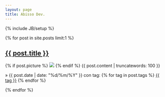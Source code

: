 ```yaml
---
layout: page
title: Abisso Dev.
---
```

{% include JB/setup %}

{% for post in site.posts limit:1 %}
  <h2 id="intro"><a href="{{ post.url }}">{{ post.title }}</a></h2>
  <div class="post">
    {% if post.picture %}
    <img id="post-logo" src="{{ post.picture }}" />
    {% endif %}
  {{ post.content | truncatewords: 100 }}
<!-- <div class="fb-like" data-href="http://mgpf.it/{{ post.url }}" data-send="true" data-width="640" data-show-faces="true" data-font="lucida grande"></div> -->
  <p class="signoff">
    &raquo; {{ post.date | date: "%d/%m/%Y" }} con tag:
{% for tag in post.tags %}
<a href="/tags.html#{{ tag }}-ref">{{ tag }}</a>
{% endfor %}
  </p>
  </div>
{% endfor %}

<!-- <ul class="posts">
  {% for post in site.posts %}
    <li><span>{{ post.date | date_to_string }}</span> &raquo; <a href="{{ BASE_PATH }}{{ post.url }}">{{ post.title }}</a></li>
  {% endfor %}
</ul> -->



